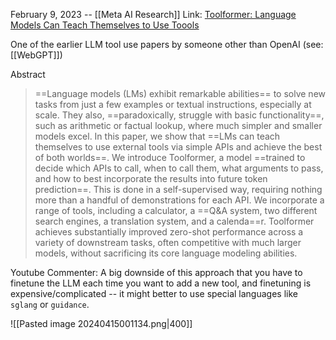 February 9, 2023 -- [[Meta AI Research]]
Link: [Toolformer: Language Models Can Teach Themselves to Use Toools](https://arxiv.org/abs/2302.04761)

One of the earlier LLM tool use papers by someone other than OpenAI (see: [[WebGPT]])

Abstract
> ==Language models (LMs) exhibit remarkable abilities== to solve new tasks from just a few examples or textual instructions, especially at scale. They also, ==paradoxically, struggle with basic functionality==, such as arithmetic or factual lookup, where much simpler and smaller models excel. In this paper, we show that ==LMs can teach themselves to use external tools via simple APIs and achieve the best of both worlds==. We introduce Toolformer, a model ==trained to decide which APIs to call, when to call them, what arguments to pass, and how to best incorporate the results into future token prediction==. This is done in a self-supervised way, requiring nothing more than a handful of demonstrations for each API. We incorporate a range of tools, including a calculator, a ==Q\&A system, two different search engines, a translation system, and a calenda==r. Toolformer achieves substantially improved zero-shot performance across a variety of downstream tasks, often competitive with much larger models, without sacrificing its core language modeling abilities.


Youtube Commenter: A big downside of this approach that you have to finetune the LLM each time you want to add a new tool, and finetuning is expensive/complicated -- it might better to use special languages like `sglang` or `guidance`.

![[Pasted image 20240415001134.png|400]]


